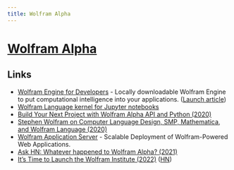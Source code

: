 ```yaml
---
title: Wolfram Alpha
---
```


# [Wolfram Alpha](https://www.wolframalpha.com/)

## Links

- [Wolfram Engine for Developers](https://www.wolfram.com/engine/) - Locally downloadable Wolfram Engine to put computational intelligence into your applications. ([Launch article](https://blog.stephenwolfram.com/2019/05/launching-today-free-wolfram-engine-for-developers/))
- [Wolfram Language kernel for Jupyter notebooks](https://github.com/WolframResearch/WolframLanguageForJupyter)
- [Build Your Next Project with Wolfram Alpha API and Python (2020)](https://martinheinz.dev/blog/36)
- [Stephen Wolfram on Computer Language Design, SMP, Mathematica, and Wolfram Language (2020)](https://www.infoq.com/podcasts/wolfram-language-mathematica/)
- [Wolfram Application Server](https://www.wolfram.com/application-server/) - Scalable Deployment of Wolfram-Powered Web Applications.
- [Ask HN: Whatever happened to Wolfram Alpha? (2021)](https://news.ycombinator.com/item?id=29131931)
- [It’s Time to Launch the Wolfram Institute (2022)](https://writings.stephenwolfram.com/2022/04/weve-got-a-science-opportunity-overload-its-time-to-launch-the-wolfram-institute/) ([HN](https://news.ycombinator.com/item?id=30940813))